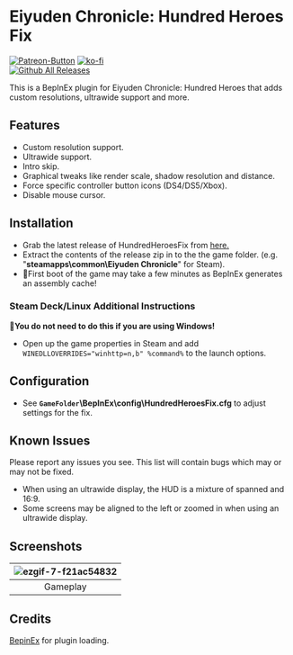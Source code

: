 ﻿# Eiyuden Chronicle: Hundred Heroes Fix
[![Patreon-Button](https://github.com/Lyall/HundredHeroesFix/assets/695941/940fe808-0708-4284-bd4c-40c55573df20)](https://www.patreon.com/Wintermance) [![ko-fi](https://ko-fi.com/img/githubbutton_sm.svg)](https://ko-fi.com/W7W01UAI9)<br />
[![Github All Releases](https://img.shields.io/github/downloads/Lyall/HundredHeroesFix/total.svg)](https://github.com/Lyall/HundredHeroesFix/releases)

This is a BepInEx plugin for Eiyuden Chronicle: Hundred Heroes that adds custom resolutions, ultrawide support and more.<br />

## Features
- Custom resolution support.
- Ultrawide support.
- Intro skip.
- Graphical tweaks like render scale, shadow resolution and distance.
- Force specific controller button icons (DS4/DS5/Xbox).
- Disable mouse cursor.

## Installation
- Grab the latest release of HundredHeroesFix from [here.](https://github.com/Lyall/HundredHeroesFix/releases)
- Extract the contents of the release zip in to the the game folder. (e.g. "**steamapps\common\Eiyuden Chronicle**" for Steam).
- 🚩First boot of the game may take a few minutes as BepInEx generates an assembly cache!

### Steam Deck/Linux Additional Instructions
🚩**You do not need to do this if you are using Windows!**
- Open up the game properties in Steam and add `WINEDLLOVERRIDES="winhttp=n,b" %command%` to the launch options.

## Configuration
- See **`GameFolder`\BepInEx\config\HundredHeroesFix.cfg** to adjust settings for the fix.

## Known Issues
Please report any issues you see.
This list will contain bugs which may or may not be fixed.

- When using an ultrawide display, the HUD is a mixture of spanned and 16:9.
- Some screens may be aligned to the left or zoomed in when using an ultrawide display.

## Screenshots

| ![ezgif-7-f21ac54832](https://github.com/Lyall/HundredHeroesFix/assets/695941/3ab8ef7b-fd8b-4ae4-858d-fce5b00a21f2) |
|:--:|
| Gameplay |

## Credits
[BepinEx](https://github.com/BepInEx/BepInEx) for plugin loading.
